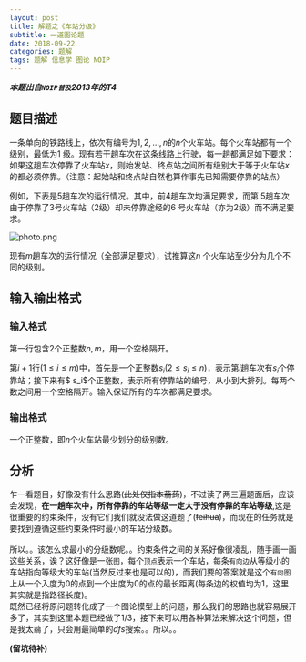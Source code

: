 ```yaml
---
layout: post
title: 解题之《车站分级》
subtitle: 一道图论题
date: 2018-09-22
categories: 题解
tags: 题解 信息学 图论 NOIP
---
```


___本题出自`NOIP普及`2013年的T4___

## 题目描述

  一条单向的铁路线上，依次有编号为$1,2,…,n$的$n$个火车站。每个火车站都有一个级别，最低为$1$ 级。现有若干趟车次在这条线路上行驶，每一趟都满足如下要求：如果这趟车次停靠了火车站$x$，则始发站、终点站之间所有级别大于等于火车站$x$ 的都必须停靠。（注意：起始站和终点站自然也算作事先已知需要停靠的站点）

  例如，下表是$5$趟车次的运行情况。其中，前$4$趟车次均满足要求，而第 $5$趟车次由于停靠了$3$号火车站（$2$级）却未停靠途经的$6$ 号火车站（亦为$2$级）而不满足要求。

![photo.png](https://i.loli.net/2018/09/22/5ba654d617d21.png)

  现有$m$趟车次的运行情况（全部满足要求），试推算这$n$ 个火车站至少分为几个不同的级别。
  
## 输入输出格式

### 输入格式

  第一行包含$2$个正整数$n,m$，用一个空格隔开。
  
  第$i+1$行$(1≤i≤m)$中，首先是一个正整数$s_i(2 ≤ s_i ≤ n)$，表示第$i$趟车次有$s_i$个停靠站；接下来有$ s_i$个正整数，表示所有停靠站的编号，从小到大排列。每两个数之间用一个空格隔开。输入保证所有的车次都满足要求。
  
### 输出格式

  一个正整数，即$n$个火车站最少划分的级别数。

## 分析

  乍一看题目，好像没有什么思路(~~此处仅指本蒻蒟~~)，不过读了两三遍题面后，应该会发现，__在一趟车次中，所有停靠的车站等级一定大于没有停靠的车站等级__,这是很重要的约束条件，没有它们我们就没法做这道题了(~~feihua~~)，而现在的任务就是要找到遵循这些约束条件时最小的车站分级数。
  <br><br>
  所以。。该怎么求最小的分级数呢。。约束条件之间的关系好像很凌乱，随手画一画这些关系，诶？这好像是一张`图`，每个`顶点`表示一个车站，每条`有向边`从等级小的车站指向等级大的车站(当然反过来也是可以的)，而我们要的答案就是这个`有向图`上从一个入度为$0$的点到一个出度为$0$的点的最长距离(每条边的权值均为1，这里其实就是指路径长度)。
  <br>
  既然已经将原问题转化成了一个图论模型上的问题，那么我们的思路也就容易展开多了，其实到这里本题已经做了$1/3$，接下来可以用各种算法来解决这个问题，但是我太蒻了，只会用最简单的$dfs$搜索。。所以。。
  
  
__(留坑待补)__

